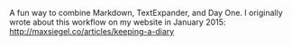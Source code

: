 A fun way to combine Markdown, TextExpander, and Day One. I originally wrote about this workflow on my website in January 2015: http://maxsiegel.co/articles/keeping-a-diary

